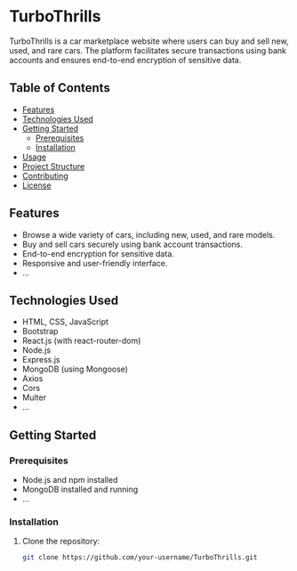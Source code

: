 # TurboThrills

TurboThrills is a car marketplace website where users can buy and sell new, used, and rare cars. The platform facilitates secure transactions using bank accounts and ensures end-to-end encryption of sensitive data.

## Table of Contents
- [Features](#features)
- [Technologies Used](#technologies-used)
- [Getting Started](#getting-started)
  - [Prerequisites](#prerequisites)
  - [Installation](#installation)
- [Usage](#usage)
- [Project Structure](#project-structure)
- [Contributing](#contributing)
- [License](#license)

## Features

- Browse a wide variety of cars, including new, used, and rare models.
- Buy and sell cars securely using bank account transactions.
- End-to-end encryption for sensitive data.
- Responsive and user-friendly interface.
- ...

## Technologies Used

- HTML, CSS, JavaScript
- Bootstrap
- React.js (with react-router-dom)
- Node.js
- Express.js
- MongoDB (using Mongoose)
- Axios
- Cors
- Multer
- ...

## Getting Started

### Prerequisites

- Node.js and npm installed
- MongoDB installed and running
- ...

### Installation

1. Clone the repository:

   ```bash
   git clone https://github.com/your-username/TurboThrills.git
